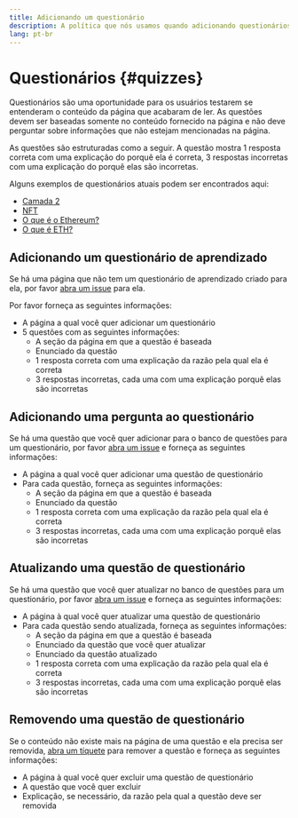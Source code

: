 ```yaml
---
title: Adicionando um questionário
description: A política que nós usamos quando adicionando questionários na ethereum.org
lang: pt-br
---
```


# Questionários {#quizzes}

Questionários são uma oportunidade para os usuários testarem se entenderam o conteúdo da página que acabaram de ler. As questões devem ser baseadas somente no conteúdo fornecido na página e não deve perguntar sobre informações que não estejam mencionadas na página.

As questões são estruturadas como a seguir. A questão mostra 1 resposta correta com uma explicação do porquê ela é correta, 3 respostas incorretas com uma explicação do porquê elas são incorretas.

Alguns exemplos de questionários atuais podem ser encontrados aqui:

- [Camada 2](/layer-2)
- [NFT](/nft/)
- [O que é o Ethereum?](/what-is-ethereum/)
- [O que é ETH?](/eth/)

## Adicionando um questionário de aprendizado

Se há uma página que não tem um questionário de aprendizado criado para ela, por favor [abra um issue](https://github.com/ethereum/ethereum-org-website/issues/new?assignees=&labels=&template=suggest_quiz.yaml) para ela.

Por favor forneça as seguintes informações:

- A página a qual você quer adicionar um questionário
- 5 questões com as seguintes informações:
  - A seção da página em que a questão é baseada
  - Enunciado da questão
  - 1 resposta correta com uma explicação da razão pela qual ela é correta
  - 3 respostas incorretas, cada uma com uma explicação porquê elas são incorretas

## Adicionando uma pergunta ao questionário

Se há uma questão que você quer adicionar para o banco de questões para um questionário, por favor [abra um issue](https://github.com/ethereum/ethereum-org-website/issues/new?assignees=&labels=&template=suggest_quiz.yaml) e forneça as seguintes informações:

- A página a qual você quer adicionar uma questão de questionário
- Para cada questão, forneça as seguintes informações:
  - A seção da página em que a questão é baseada
  - Enunciado da questão
  - 1 resposta correta com uma explicação da razão pela qual ela é correta
  - 3 respostas incorretas, cada uma com uma explicação porquê elas são incorretas

## Atualizando uma questão de questionário

Se há uma questão que você quer atualizar no banco de questões para um questionário, por favor [abra um issue](https://github.com/ethereum/ethereum-org-website/issues/new?assignees=&labels=&template=suggest_quiz.yaml) e forneça as seguintes informações:

- A página à qual você quer atualizar uma questão de questionário
- Para cada questão sendo atualizada, forneça as seguintes informações:
  - A seção da página em que a questão é baseada
  - Enunciado da questão que você quer atualizar
  - Enunciado da questão atualizado
  - 1 resposta correta com uma explicação da razão pela qual ela é correta
  - 3 respostas incorretas, cada uma com uma explicação porquê elas são incorretas

## Removendo uma questão de questionário

Se o conteúdo não existe mais na página de uma questão e ela precisa ser removida, [abra um tíquete](https://github.com/ethereum/ethereum-org-website/issues/new?assignees=&labels=&template=suggest_quiz.yaml) para remover a questão e forneça as seguintes informações:

- A página à qual você quer excluir uma questão de questionário
- A questão que você quer excluir
- Explicação, se necessário, da razão pela qual a questão deve ser removida
